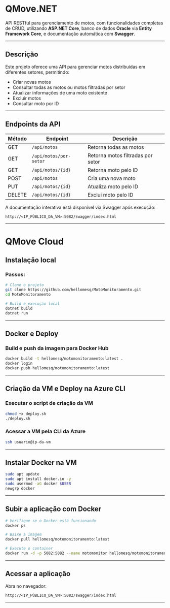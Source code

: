 
# QMove.NET

API RESTful para gerenciamento de motos, com funcionalidades completas de CRUD, utilizando **ASP.NET Core**, banco de dados **Oracle** via **Entity Framework Core**, e documentação automática com **Swagger**.

---

## Descrição

Este projeto oferece uma API para gerenciar motos distribuídas em diferentes setores, permitindo:

- Criar novas motos  
- Consultar todas as motos ou motos filtradas por setor  
- Atualizar informações de uma moto existente  
- Excluir motos  
- Consultar moto por ID  

---

## Endpoints da API

| Método | Endpoint                | Descrição                            |
|--------|-------------------------|--------------------------------------|
| GET    | `/api/motos`            | Retorna todas as motos               |
| GET    | `/api/motos/por-setor`  | Retorna motos filtradas por setor    |
| GET    | `/api/motos/{id}`       | Retorna moto pelo ID                 |
| POST   | `/api/motos`            | Cria uma nova moto                   |
| PUT    | `/api/motos/{id}`       | Atualiza moto pelo ID                |
| DELETE | `/api/motos/{id}`       | Exclui moto pelo ID                  |

A documentação interativa está disponível via Swagger após execução:

```
http://<IP_PÚBLICO_DA_VM>:5082/swagger/index.html
```

---

# QMove Cloud

## Instalação local

### Passos:

```bash
# Clone o projeto
git clone https://github.com/hellomesq/MotoMonitoramento.git
cd MotoMonitoramento

# Build e execução local
dotnet build
dotnet run
```

---

## Docker e Deploy

### Build e push da imagem para Docker Hub

```bash
docker build -t hellomesq/motomonitoramento:latest .
docker login
docker push hellomesq/motomonitoramento:latest
```

---

## Criação da VM e Deploy na Azure CLI

### Executar o script de criação da VM

```bash
chmod +x deploy.sh
./deploy.sh
```

### Acessar a VM pela CLI da Azure

```bash
ssh usuario@ip-da-vm
```

---

## Instalar Docker na VM

```bash
sudo apt update
sudo apt install docker.io -y
sudo usermod -aG docker $USER
newgrp docker
```

---

## Subir a aplicação com Docker

```bash
# Verifique se o Docker está funcionando
docker ps

# Baixe a imagem
docker pull hellomesq/motomonitoramento:latest

# Execute o container
docker run -d -p 5082:5082 --name motomonitor hellomesq/motomonitoramento:latest
```

---

## Acessar a aplicação

Abra no navegador:

```
http://<IP_PÚBLICO_DA_VM>:5082/swagger/index.html
```

---

